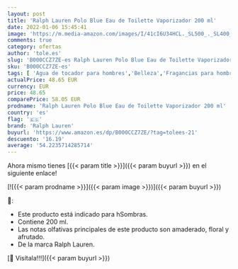 ```yaml
---
layout: post
title: 'Ralph Lauren Polo Blue Eau de Toilette Vaporizador 200 ml'
date: 2022-01-06 15:45:41
image: 'https://m.media-amazon.com/images/I/41cI6U34HCL._SL500_._SL400_.jpg'
comments: true
category: ofertas
author: 'tole.es'
slug: 'B000CCZ7ZE-es Ralph Lauren Polo Blue Eau de Toilette Vaporizador 200 ml'
sku: 'B000CCZ7ZE-es'
tags: [ 'Agua de tocador para hombres','Belleza','Fragancias para hombres','Perfumes y fragancias','de','eau','ralph lauren','toilette', ]
actualPrice: 48.65 EUR
currency: EUR
price: 48.65
comparePrice: 58.05 EUR
prodname: 'Ralph Lauren Polo Blue Eau de Toilette Vaporizador 200 ml'
country: 'es'
flag: '🇪🇸'
brand: 'Ralph Lauren'
buyurl: 'https://www.amazon.es/dp/B000CCZ7ZE/?tag=tolees-21'
descuento: '16.19'
average: '54.2235714285714'
---
```


Ahora mismo tienes [{{< param title >}}]({{< param buyurl >}}) en el siguiente enlace!

[![{{< param prodname >}}]({{< param image >}})]({{< param buyurl >}})

🔎:

- Este producto está indicado para hSombras.
- Contiene 200 ml.
- Las notas olfativas principales de este producto son amaderado, floral y afrutado.
- De la marca Ralph Lauren.

[🛒 Visítala!!!]({{< param buyurl >}})
